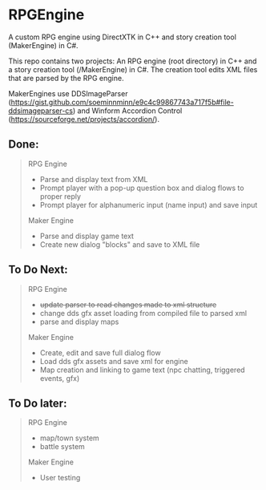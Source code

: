 # RPGEngine
A custom RPG engine using DirectXTK in C++ and story creation tool (MakerEngine) in C#.

This repo contains two projects: An RPG engine (root directory) in C++ and a story creation tool (/MakerEngine) in C#.
The creation tool edits XML files that are parsed by the RPG engine.

MakerEngines use DDSImageParser (https://gist.github.com/soeminnminn/e9c4c99867743a717f5b#file-ddsimageparser-cs)
and Winform Accordion Control (https://sourceforge.net/projects/accordion/).

## Done:
> RPG Engine
>- Parse and display text from XML
>- Prompt player with a pop-up question box and dialog flows to proper reply
>- Prompt player for alphanumeric input (name input) and save input
>
> Maker Engine
>- Parse and display game text
>- Create new dialog "blocks" and save to XML file

## To Do Next:
> RPG Engine
>- ~~update parser to read changes made to xml structure~~
>- change dds gfx asset loading from compiled file to parsed xml
>- parse and display maps
>
> Maker Engine
>- Create, edit and save full dialog flow
>- Load dds gfx assets and save xml for engine
>- Map creation and linking to game text (npc chatting, triggered events, gfx)


## To Do later:
> RPG Engine
>- map/town system
>- battle system
>
> Maker Engine
>- User testing
